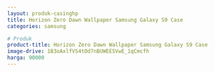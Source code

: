 ```yaml
---
layout: produk-casinghp
title: Horizon Zero Dawn Wallpaper Samsung Galaxy S9 Case
categories: samsung

# Produk
product-title: Horizon Zero Dawn Wallpaper Samsung Galaxy S9 Case
image-drive: 1B3oAxlfVS4tOd7nBUWEESVwE_1qCmcfh
harga: 90000
---
```

